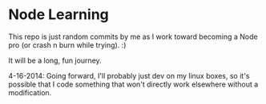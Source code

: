 Node Learning
============

This repo is just random commits by me as I work toward becoming a Node pro (or crash n burn while trying). :)

It will be a long, fun journey.

4-16-2014: Going forward, I'll probably just dev on my linux boxes, so it's possible that I code something that won't directly work elsewhere without a modification.
